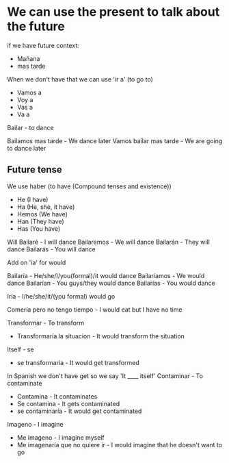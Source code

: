 # We can use the present to talk about the future
if we have future context:
- Mañana
- mas tarde 

When we don't have that we can use 'ir a' (to go to)
- Vamos a
- Voy a
- Vas a
- Va a

Bailar - to dance

Bailamos mas tarde - We dance later
Vamos bailar mas tarde - We are going to dance later

## Future tense
We use haber (to have (Compound tenses and existence))
- He (I have)
- Ha (He, she, it have)
- Hemos (We have)
- Han (They have)
- Has (You have)

Will
Bailaré - I will dance
Bailaremos - We will dance
Bailarán - They will dance
Bailarás - You will dance

Add on 'ía' for would

Bailaría - He/she/I/you(formal)/it would dance
Bailaríamos - We would dance
Bailarían - You guys/they would dance
Bailarías - You would dance


Iría - I/he/she/it/(you formal) would go


Comería pero no tengo tiempo - I would eat but I have no time


Transformar - To transform
- Transformaría la situacion - It would transform the situation

Itself - se
- se transformaría  - It would get transformed

In Spanish we don't have get so we say 'It ____ itself'
Contaminar - To contaminate
- Contamina - It contaminates
- Se contamina - It gets contaminated
- se contaminaría - It would get contaminated

Imageno - I imagine
- Me imageno - I imagine myself
- Me imagenaría que no quiere ir - I would imagine that he doesn't want to go
 






















